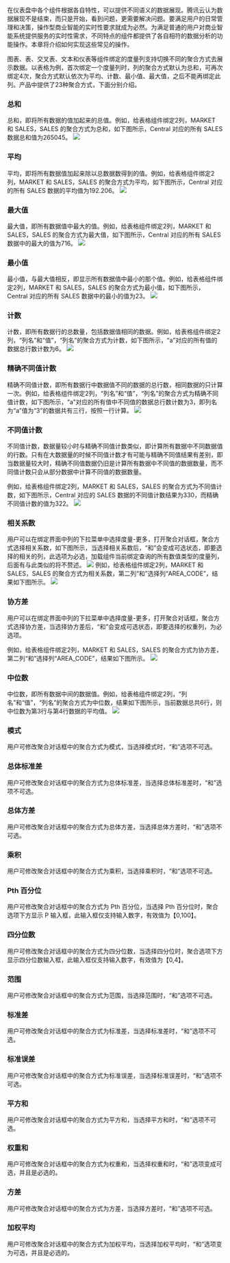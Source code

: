 在仪表盘中各个组件根据各自特性，可以提供不同语义的数据展现。腾讯云认为数据展现不是结束，而只是开始，看到问题，更需要解决问题。要满足用户的日常管理和决策，操作型商业智能的实时性要求就成为必然。为满足普通的用户对商业智能系统提供服务的实时性需求，不同特点的组件都提供了各自相符的数据分析的功能操作。本章将介绍如何实现这些常见的操作。

图表、表、交叉表、文本和仪表等组件绑定的度量列支持切换不同的聚合方式去展示数据。以表格为例，首次绑定一个度量列时，列的聚合方式默认为总和，可再次绑定4次，聚合方式默认依次为平均、计数、最小值、最大值，之后不能再绑定此列。产品中提供了23种聚合方式，下面分别介绍。

### 总和
总和，即将所有数据的值加起来的总值。例如，给表格组件绑定2列，MARKET 和 SALES，SALES 的聚合方式为总和，如下图所示，Central 对应的所有 SALES 数据总和值为265045。
![](https://main.qcloudimg.com/raw/5f59f60613901f7f2dd39df7abda4db5.png)

### 平均
平均，即将所有数据值加起来除以总数据数得到的值。例如，给表格组件绑定2列，MARKET 和 SALES，SALES 的聚合方式为平均，如下图所示，Central 对应的所有 SALES 数据的平均值为192.206。
![](https://main.qcloudimg.com/raw/1e135affb8aead560fa0b25e610a5399.png)

### 最大值
最大值，即所有数据值中最大的值。例如，给表格组件绑定2列，MARKET 和 SALES，SALES 的聚合方式为最大值，如下图所示，Central 对应的所有 SALES 数据中的最大的值为716。
![](https://main.qcloudimg.com/raw/2e0a80947e43795c82d190a3443f4f6d.png)

### 最小值
最小值，与最大值相反，即显示所有数据值中最小的那个值。例如，给表格组件绑定2列，MARKET 和 SALES，SALES 的聚合方式为最小值，如下图所示，Central 对应的所有 SALES 数据中的最小的值为23。
![](https://main.qcloudimg.com/raw/431a7bb8722a59e979fce88facf45bb1.png)

### 计数
计数，即所有数据行的总数量，包括数据值相同的数据。例如，给表格组件绑定2列，“列名”和“值”，“列名”的聚合方式为计数，如下图所示，“a”对应的所有值的数据总行数计数为6。
![](https://main.qcloudimg.com/raw/06cf58212f313744c5a01efd523ead05.png)

### 精确不同值计数
精确不同值计数，即所有数据行中数据值不同的数据的总行数，相同数据的只计算一次。例如，给表格组件绑定2列，“列名”和“值”，“列名”的聚合方式为精确不同值计数，如下图所示，“a”对应的所有值中不同值的数据总行数计数为3，即列名为“a”值为“3”的数据共有三行，按照一行计算。
![](https://main.qcloudimg.com/raw/13b5ecf8310599b0b3fc2378030f5c4c.png)

### 不同值计数
不同值计数，数据量较小时与精确不同值计数类似，即计算所有数据中不同数据值的行数。只有在大数据量的时候不同值计数才有可能与精确不同值结果有差别，即当数据量较大时，精确不同值数据仍旧是计算所有数据中不同值的数据数量，而不同值计数只会从部分数据中计算不同值的数据数量。

例如，给表格组件绑定2列，MARKET 和 SALES，SALES 的聚合方式为不同值计数，如下图所示，Central 对应的 SALES 数据的不同值计数结果为330，而精确不同值计数的值为322。
![](https://main.qcloudimg.com/raw/c9800e06a18c5630874a6bdba5883030.png)

### 相关系数
用户可以在绑定界面中列的下拉菜单中选择度量-更多，打开聚合对话框，聚合方式选择相关系数，如下图所示，当选择相关系数后，“和”会变成可选状态，即要选择的相关的列，此选项为必选，加载组件当前绑定查询的所有数值类型的度量列，后面有与此类似的将不赘述。
![](https://main.qcloudimg.com/raw/49f256c42f25a10d0c878ccc3eaee22f.png)
例如，给表格组件绑定2列，MARKET 和 SALES，SALES 的聚合方式为相关系数，第二列“和”选择列“AREA_CODE”，结果如下图所示。
![](https://main.qcloudimg.com/raw/d671792847e987508dcd33c83f67fcb0.png)

### 协方差
用户可以在绑定界面中列的下拉菜单中选择度量-更多，打开聚合对话框，聚合方式选择协方差，当选择协方差后，“和”会变成可选状态，即要选择的权重列，为必选项。

例如，给表格组件绑定2列，MARKET 和 SALES，SALES 的聚合方式为协方差，第二列“和”选择列“AREA_CODE”，结果如下图所示。
![](https://main.qcloudimg.com/raw/8ac0fcc3c45a20de297fd6c5a6029076.png)

### 中位数
中位数，即所有数据中间的数据值。例如，给表格组件绑定2列，“列名”和“值”，“列名”的聚合方式为中位数，结果如下图所示，当前数据总共6行，则中位数为第3行与第4行数据的平均值。
![](https://main.qcloudimg.com/raw/2a025ca25e33b9cec9b6021718ffeecc.png)

### 模式
用户可修改聚合对话框中的聚合方式为模式，当选择模式时，“和”选项不可选。

### 总体标准差
用户可修改聚合对话框中的聚合方式为总体标准差，当选择总体标准差时，“和”选项不可选。

### 总体方差
用户可修改聚合对话框中的聚合方式为总体方差，当选择总体方差时，“和”选项不可选。

### 乘积
用户可修改聚合对话框中的聚合方式为乘积，当选择乘积时，“和”选项不可选。

### Pth 百分位
用户可修改聚合对话框中的聚合方式为 Pth 百分位，当选择 Pth 百分位时，聚合选项下方显示 P 输入框，此输入框仅支持输入数字，有效值为【0,100】。

### 四分位数
用户可修改聚合对话框中的聚合方式为四分位数，当选择四分位时，聚合选项下方显示四分位数输入框，此输入框仅支持输入数字，有效值为【0,4】。

### 范围
用户可修改聚合对话框中的聚合方式为范围，当选择范围时，“和”选项不可选。

### 标准差
用户可修改聚合对话框中的聚合方式为标准差，当选择标准差时，“和”选项不可选。

### 标准误差
用户可修改聚合对话框中的聚合方式为标准误差，当选择标准误差时，“和”选项不可选。

### 平方和
用户可修改聚合对话框中的聚合方式为平方和，当选择平方和时，“和”选项不可选。

### 权重和
用户可修改聚合对话框中的聚合方式为权重和，当选择权重和时，“和”选项变成可选，并且是必选的。

### 方差
用户可修改聚合对话框中的聚合方式为方差，当选择方差时，“和”选项不可选。

### 加权平均
用户可修改聚合对话框中的聚合方式为加权平均，当选择加权平均时，“和”选项变为可选，并且是必选的。

